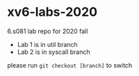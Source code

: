 # xv6-labs-2020
6.s081 lab repo for 2020 fall

+ Lab 1 is in util branch
+ Lab 2 is in syscall branch

please run `git checkout [branch]` to switch
